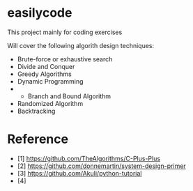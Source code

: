 # easilycode

This project mainly for coding exercises

Will cover the following algorith design techniques:
- Brute-force or exhaustive search
- Divide and Conquer
- Greedy Algorithms
- Dynamic Programming
- - Branch and Bound Algorithm
- Randomized Algorithm
- Backtracking

# Reference
- [1] https://github.com/TheAlgorithms/C-Plus-Plus
- [2] https://github.com/donnemartin/system-design-primer
- [3] https://github.com/Akuli/python-tutorial
- [4] 
